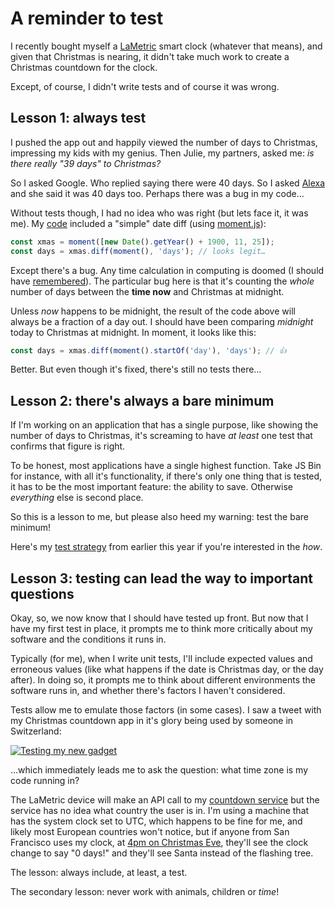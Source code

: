 # A reminder to test

I recently bought myself a [LaMetric](http://lametric.com/) smart clock (whatever that means), and given that Christmas is nearing, it didn't take much work to create a Christmas countdown for the clock.

Except, of course, I didn't write tests and of course it was wrong.

<!--more-->

## Lesson 1: always test

I pushed the app out and happily viewed the number of days to Christmas, impressing my kids with my genius. Then Julie, my partners, asked me: _is there really "39 days" to Christmas?_

So I asked Google. Who replied saying there were 40 days. So I asked [Alexa](https://twitter.com/rem/status/795259044395106305) and she said it was 40 days too. Perhaps there was a bug in my code…

Without tests though, I had no idea who was right (but lets face it, it was me). My [code](https://github.com/remy/days-to-christmas) included a "simple" date diff (using [moment.js](http://momentjs.com/)):

```js
const xmas = moment([new Date().getYear() + 1900, 11, 25]);
const days = xmas.diff(moment(), 'days'); // looks legit…
```

Except there's a bug. Any time calculation in computing is doomed (I should have [remembered](https://www.youtube.com/watch?v=-5wpm-gesOY)). The particular bug here is that it's counting the *whole* number of days between the **time now** and Christmas at midnight.

Unless _now_ happens to be midnight, the result of the code above will always be a fraction of a day out. I should have been comparing _midnight_ today to Christmas at midnight. In moment, it looks like this:

```js
const days = xmas.diff(moment().startOf('day'), 'days'); // 👍
```

Better. But even though it's fixed, there's still no tests there…

## Lesson 2: there's always a bare minimum

If I'm working on an application that has a single purpose, like showing the number of days to Christmas, it's screaming to have _at least_ one test that confirms that figure is right.

To be honest, most applications have a single highest function. Take JS Bin for instance, with all it's functionality, if there's only one thing that is tested, it has to be the most important feature: the ability to save. Otherwise _everything_ else is second place.

So this is a lesson to me, but please also heed my warning: test the bare minimum!

Here's my [test strategy](https://remysharp.com/2015/12/14/my-node-test-strategy) from earlier this year if you're interested in the _how_.

## Lesson 3: testing can lead the way to important questions

Okay, so, we now know that I should have tested up front. But now that I have my first test in place, it prompts me to think more critically about my software and the conditions it runs in.

Typically (for me), when I write unit tests, I'll include expected values and erroneous values (like what happens if the date is Christmas day, or the day after). In doing so, it prompts me to think about different environments the software runs in, and whether there's factors I haven't considered.

Tests allow me to emulate those factors (in some cases). I saw a tweet with my Christmas countdown app in it's glory being used by someone in Switzerland:

[![Testing my new gadget](/images/testing-my-new-gadget.jpg)](https://twitter.com/reneelechner/status/800380670782701568)

…which immediately leads me to ask the question: what time zone is my code running in?

The LaMetric device will make an API call to my [countdown service](https://days-to-xmas.isthe.link/) but the service has no idea what country the user is in. I'm using a machine that has the system clock set to UTC, which happens to be fine for me, and likely most European countries won't notice, but if anyone from San Francisco uses my clock, at [4pm on Christmas Eve](http://everytimezone.com/#2016-12-24,720,cn3), they'll see the clock change to say "0 days!" and they'll see Santa instead of the flashing tree.

The lesson: always include, at least, a test.

The secondary lesson: never work with animals, children or *time*!

